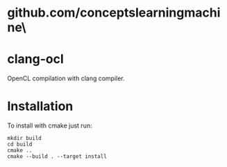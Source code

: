 # github.com/conceptslearningmachine\

clang-ocl
=========

OpenCL compilation with clang compiler. 

Installation
============

To install with cmake just run:

    mkdir build
    cd build
    cmake ..
    cmake --build . --target install
